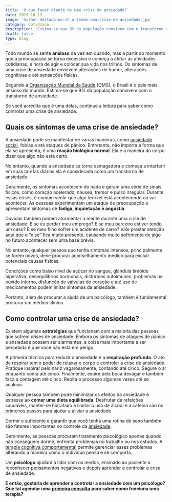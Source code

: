 ```yaml
---
title: 'O que fazer diante de uma crise de ansiedade?'
date: 2019-10-23
image: 'mulher-deitada-no-ch_o-tendo-uma-crise-de-ansiedade.jpg'
category: Cotidiano
description: 'Estima-se que 9% da população convivem com o transtorno de ansiedade.Se você é uma delas, continue a leitura!'
draft: false
type: blog
---
```


Todo mundo se sente **ansioso** de vez em quando, mas a partir do momento que a preocupação se torna excessiva e começa a afetar as atividades cotidianas, é hora de agir e colocar sua vida nos trilhos. Os sintomas de uma crise de ansiedade envolvem alterações de humor, alterações cognitivas e até sensações físicas.

Segundo a [Organização Mundial da Saúde](https://exame.abril.com.br/ciencia/brasil-e-o-pais-mais-ansioso-do-mundo-segundo-a-oms/) (OMS), o Brasil é o país mais ansioso do mundo. Estima-se que 9% da população convivem com o transtorno de ansiedade.

Se você acredita que é uma delas, continue a leitura para saber como controlar uma crise de ansiedade.

## **Quais os sintomas de uma crise de ansiedade?**

A ansiedade pode se manifestar de várias maneiras, como [ansiedade social](/o-que-e-ansiedade-social-e-como-ela-pode-afetar-relacionamentos/), fobias e até ataques de pânico. Entretanto, não importa a forma que ela se apresenta, é uma **reação biológica normal**. Ela é a maneira do corpo dizer que algo não está certo.

No entanto, quando a ansiedade se torna esmagadora e começa a interferir em suas tarefas diárias ela é considerada como um transtorno de ansiedade.

Geralmente, os sintomas acontecem do nada e geram uma série de sinais físicos, como coração acelerado, náusea, tremor e pulso irregular. Durante essas crises, é comum sentir que algo terrível está acontecendo ou vai acontecer. As pessoas experimentam um ataque de preocupação e apresentam sintomas de **fadiga, inquietação e angústia**.

Dúvidas também podem atormentar a mente durante uma crise de ansiedade: E se eu perder meu emprego? E se meu parceiro estiver tendo um caso? E se meu filho sofrer um acidente de carro? Vale prestar atenção aqui que o “e se” fica muito presente, causando muito sofrimento de algo no futuro acontecer sem uma base prévia.

No entanto, qualquer pessoa que tenha sintomas intensos, principalmente se forem novos, deve procurar aconselhamento médico para excluir potenciais causas físicas.

Condições como baixo nível de açúcar no sangue, glândula tireóide hiperativa, desequilíbrios hormonais, distúrbios autoimunes, problemas no ouvido interno, disfunção de válvulas do coração e até uso de medicamentos podem imitar sintomas da ansiedade.

Portanto, além de procurar a ajuda de um psicólogo, também é fundamental procurar um médico clínico.

## **Como controlar uma crise de ansiedade?**

Existem algumas **estratégias** que funcionam com a maioria das pessoas que sofrem crises de ansiedade. Embora os sintomas de ataques de pânico e ansiedade possam ser alarmantes, a coisa mais importante a ser percebida é que você não está em perigo.

A primeira técnica para reduzir a ansiedade é a **respiração profunda**. O ato de respirar tem o poder de relaxar o corpo e controlar a crise de ansiedade. Pratique inspirar pelo nariz vagarosamente, contando até cinco. Segure o ar enquanto conta até cinco. Finalmente, expire pela boca devagar e também faça a contagem até cinco. Repita o processo algumas vezes até se acalmar.

Qualquer pessoa também pode minimizar os efeitos da ansiedade e estresse ao **comer uma dieta equilibrada**. Desfrutar de refeições saudáveis, manter-se hidratado e limitar o uso de álcool e a cafeína são os primeiros passos para ajudar a aliviar a ansiedade.

Dormir o suficiente e garantir que você tenha uma rotina de sono também são fatores importantes no controle da [ansiedade](/ansiedade-o-mal-do-novo-seculo/).

Geralmente, as pessoas procuram tratamento psicológico apenas quando não conseguem dormir, enfrenta problemas no trabalho ou nos estudos. A [terapia cognitiva comportamental](/como-funciona-a-terapia-cognitiva-comportamental/) permite gerenciar esses problemas alterando a maneira como o indivíduo pensa e se comporta.

Um **psicólogo** ajudará a lidar com os medos, ensinado ao paciente a reconhecer pensamentos negativos e depois aprender a controlar a crise de ansiedade.

**E então, gostaria de aprender a controlar a ansiedade com um psicólogo? Que tal agendar uma** [**primeira consulta**](/contato/) **para saber como funciona uma terapia?**
